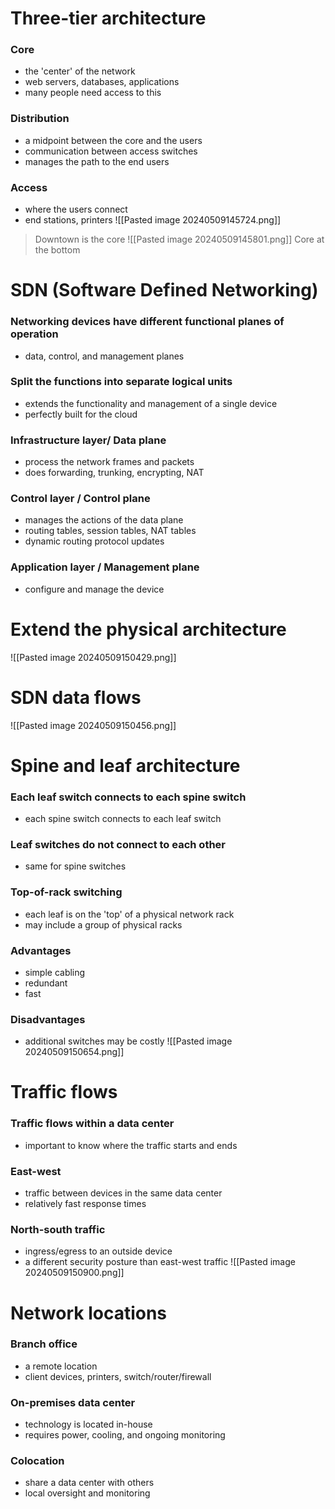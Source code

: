 # Three-tier architecture
### Core
- the 'center' of the network
- web servers, databases, applications
- many people need access to this
### Distribution
- a midpoint between the core and the users
- communication between access switches
- manages the path to the end users
### Access
- where the users connect
- end stations, printers
![[Pasted image 20240509145724.png]]
> Downtown is the core
![[Pasted image 20240509145801.png]]
> Core at the bottom

# SDN (Software Defined Networking)
### Networking devices have different functional planes of operation
- data, control, and management planes
### Split the functions into separate logical units
- extends the functionality and management of a single device
- perfectly built for the cloud
### Infrastructure layer/ Data plane
- process the network frames and packets
- does forwarding, trunking, encrypting, NAT
### Control layer / Control plane
- manages the actions of the data plane
- routing tables, session tables, NAT tables
- dynamic routing protocol updates
### Application layer / Management plane
- configure and manage the device
# Extend the physical architecture
![[Pasted image 20240509150429.png]]
# SDN data flows
![[Pasted image 20240509150456.png]]
# Spine and leaf architecture
### Each leaf switch connects to each spine switch
- each spine switch connects to each leaf switch
### Leaf switches do not connect to each other
- same for spine switches
### Top-of-rack switching
- each leaf is on the 'top' of a physical network rack
- may include a group of physical racks
### Advantages
- simple cabling
- redundant
- fast
### Disadvantages
- additional switches may be costly
![[Pasted image 20240509150654.png]]
# Traffic flows
### Traffic flows within a data center
- important to know where the traffic starts and ends
### East-west
- traffic between devices in the same data center
- relatively fast response times
### North-south traffic
- ingress/egress to an outside device
- a different security posture than east-west traffic
![[Pasted image 20240509150900.png]]
# Network locations
### Branch office
- a remote location
- client devices, printers, switch/router/firewall
### On-premises data center
- technology is located in-house
- requires power, cooling, and ongoing monitoring
### Colocation
- share a data center with others
- local oversight and monitoring